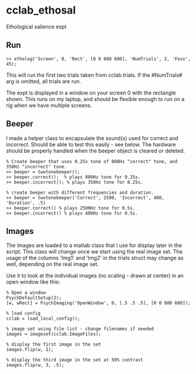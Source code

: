 # cclab_ethosal
Ethological salience expt

## Run

```
>> etholog('Screen', 0, 'Rect', [0 0 800 600], 'NumTrials', 2, 'Fovx', 45);
```
This will run the first two trials taken from cclab.trials. If the #NumTrials# arg is omitted, all trials are run. 

The expt is displayed in a window on your screen 0 with the rectangle shown. This runs on my laptop, and should be flexible enough to run on a rig when we have multiple screens.

## Beeper

I made a helper class to encapsulate the sound(s) used for correct and incorrect. Should be able to test this easily - see below. The hardware should be properly handled when the beeper object is cleared or deleted. 


```
% Create beeper that uses 0.25s tone of 800Hz "correct" tone, and 350Hz "incorrect" tone.
>> beeper = twotonebeeper();
>> beeper.correct();  % plays 800Hz tone for 0.25s.
>> beeper.incorrect(); % plays 350Hz tone for 0.25s.

% create beeper with different frequencies and duration.
>> beeper = twotonebeeper('Correct', 2500, 'Incorrect', 400, 'Duration', .5)
>> beeper.correct() % plays 2500Hz tone for 0.5s.
>> beeper.incorrect() % plays 400Hz tone for 0.5s.
```

## Images

The images are loaded to a matlab class that I use for display later in the script. This class will change once we start using the real image set. The usage of the columns 'Img1' and 'Img2' in the trials struct may change as well, depending on the real image set.

Use it to look at the individual images (no scaling - drawn at center) in an open window like this:

```
% Open a window
PsychDefaultSetup(2);
[w, wRect] = PsychImaging('OpenWindow', 0, [.5 .5 .5], [0 0 800 600]);

% load config
cclab = load_local_config();

% image set using file list - change filenames if needed
images = imageset(cclab.ImageFiles);

% display the first image in the set
images.flip(w, 1);

% display the third image in the set at 50% contrast
images.flip(w, 3, .5);
```
